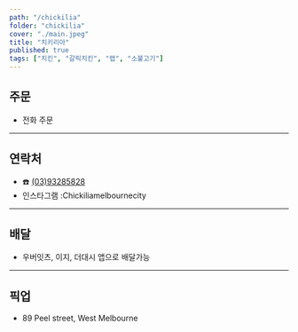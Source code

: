 ```yaml
---
path: "/chickilia"
folder: "chickilia"
cover: "./main.jpeg"
title: "치키리아"
published: true
tags: ["치킨", "갈릭치킨", "랩", "소불고기"] 
---
```


## 주문
- 전화 주문

---

## 연락처
- ☎️ <a href="tel:93285828">(03)93285828</a>
- 인스타그램 :Chickiliamelbournecity

---

## 배달
- 우버잇츠, 이지, 더대시 앱으로 배달가능

---

## 픽업
- 89 Peel street, West Melbourne



